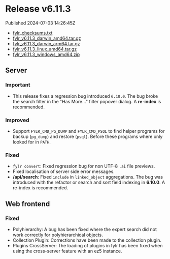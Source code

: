 
# Release v6.11.3

Published 2024-07-03 14:26:45Z

* [fylr_checksums.txt](https://s3.eu-central-1.wasabisys.com/fylr-releases/v6.11.3/fylr_checksums.txt)
* [fylr_v6.11.3_darwin_amd64.tar.gz](https://s3.eu-central-1.wasabisys.com/fylr-releases/v6.11.3/fylr_v6.11.3_darwin_amd64.tar.gz)
* [fylr_v6.11.3_darwin_arm64.tar.gz](https://s3.eu-central-1.wasabisys.com/fylr-releases/v6.11.3/fylr_v6.11.3_darwin_arm64.tar.gz)
* [fylr_v6.11.3_linux_amd64.tar.gz](https://s3.eu-central-1.wasabisys.com/fylr-releases/v6.11.3/fylr_v6.11.3_linux_amd64.tar.gz)
* [fylr_v6.11.3_windows_amd64.zip](https://s3.eu-central-1.wasabisys.com/fylr-releases/v6.11.3/fylr_v6.11.3_windows_amd64.zip)

## Server

### Important

* This release fixes a regression bug introduced `6.10.0`. The bug broke the search filter in the "Has More..." filter popover dialog. A **re-index** is recommended.

### Improved

* Support `FYLR_CMD_PG_DUMP` and `FYLR_CMD_PSQL` to find helper programs for backup (`pg_dump`) and restore (`psql`). Before these programs where only looked for in `PATH`.

### Fixed

* `fylr convert`: Fixed regression bug for non UTF-8 `.ai` file previews.
* Fixed localisation of server side error messages.
* **/api/search**: Fixed `include` in `linked_object` aggregations. The bug was introduced with the refactor or search and sort field indexing in **6.10.0**. A re-index is recommended.

## Web frontend

### Fixed
* Polyhierarchy: A bug has been fixed where the expert search did not work correctly for polyhierarchical objects.
* Collection Plugin: Corrections have been made to the collection plugin.
* Plugins CrossServer: The loading of plugins in fylr has been fixed when using the cross-server feature with an ez5 instance.
